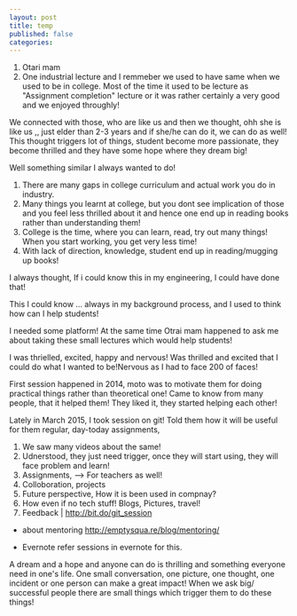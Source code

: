 ```yaml
---
layout: post
title: temp
published: false
categories:
---
```


 1. Otari mam
 2. One industrial lecture and I remmeber we used to have same when we used to be in college. Most of the time it used to be lecture as "Assignment completion" lecture or it was rather certainly a very good and we enjoyed throughly!

 We connected with those, who are like us and then we thought, ohh she is like us ,, just elder than 2-3 years and if she/he can do it, we can do as well!
 This thought triggers lot of things, student become more passionate, they become thrilled and they have some hope where they dream big!

 Well something similar I always wanted to do!
 1. There are many gaps in college curriculum and actual work you do in industry.
 2. Many things you learnt at college, but you dont see implication of those and you feel less thrilled about it and hence one end up in reading books rather than understanding them!
 3. College is the time, where you can learn, read, try out many things! When you start working, you get very less time!
 4. With lack of direction, knowledge, student end up in reading/mugging up books!

   I always thought, If i could know this in my engineering, I could have done that!

   This I could know ... always in my background process, and I used to think how can I help students!

I needed some platform! At the same time Otrai mam happened to ask me about taking these small lectures which would help students!

 I was thrielled, excited, happy and nervous!
 Was thrilled and excited that I could do what I wanted to be!Nervous as I had to face 200 of faces!

First session happened in 2014, moto was to motivate them for doing practical things rather than theoretical one!
Came to know from many people, that it helped them! They liked it, they started helping each other!

Lately in March 2015, I took session on git! Told them how it will be useful for them regular, day-today assignments,
1. We saw many videos about the same!
2. Udnerstood, they just need trigger, once they will start using, they will face problem and learn!
3. Assignments, --> For teachers as well!
4. Colloboration, projects
5. Future perspective,
   How it is been used in compnay?
6. How even if no tech stuff! Blogs, Pictures, travel!
7. Feedback | http://bit.do/git_session

* about mentoring
http://emptysqua.re/blog/mentoring/

* Evernote
refer sessions in evernote for this.






 A dream and a hope and anyone can do is thrilling and something everyone need in one's life. One small conversation, one picture, one thought, one incident or one person can make a great impact! When we ask big/ successful people there are small things which trigger them to do these things!

